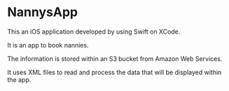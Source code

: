 # NannysApp

This an iOS application developed by using Swift on XCode.

It is an app to book nannies.

The information is stored within an S3 bucket from Amazon Web Services.

It uses XML files to read and process the data that will be displayed within the app.
